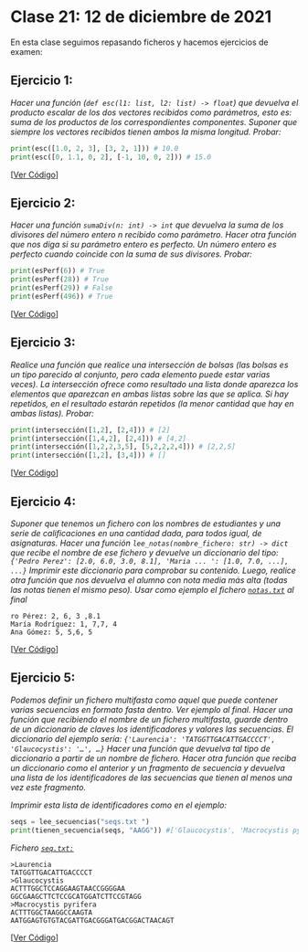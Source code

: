 # Clase 21: 12 de diciembre de 2021

En esta clase seguimos repasando ficheros y hacemos ejercicios de examen:

## Ejercicio 1: 
*Hacer una función (`def esc(l1: list, l2: list) -> float`) que devuelva el producto escalar de los dos vectores recibidos como parámetros, esto es: suma de los productos de los correspondientes componentes. Suponer que siempre los vectores recibidos tienen ambos la misma longitud. Probar:*

```python
print(esc([1.0, 2, 3], [3, 2, 1])) # 10.0
print(esc([0, 1.1, 0, 2], [-1, 10, 0, 2])) # 15.0
```

[[Ver Código](EC1.py)]

## Ejercicio 2:

*Hacer una función `sumaDiv(n: int) -> int` que devuelva la suma de los divisores del número entero n recibido como parámetro. Hacer otra función que nos diga si su parámetro entero es perfecto. Un número entero es perfecto cuando coincide con la suma de sus divisores. Probar:*

```python
print(esPerf(6)) # True
print(esPerf(28)) # True
print(esPerf(29)) # False
print(esPerf(496)) # True
```
[[Ver Código](EC2.py)]

## Ejercicio 3:

*Realice una función que realice una intersección de bolsas (las bolsas es un tipo parecido al conjunto, pero cada elemento puede estar varias veces). La intersección ofrece como resultado una lista donde aparezca los elementos que aparezcan en ambas listas sobre las que se aplica. Si hay repetidos, en el resultado estarán repetidos (la menor cantidad que hay en ambas listas). Probar:*

```python
print(intersección([1,2], [2,4])) # [2]
print(intersección([1,4,2], [2,4])) # [4,2]
print(intersección([1,2,2,3,5], [5,2,2,2,4])) # [2,2,5]
print(intersección([1,2], [3,4])) # []
```
[[Ver Código](EC3.py)]

## Ejercicio 4:

*Suponer que tenemos un fichero con los nombres de estudiantes y una serie de calificaciones en una cantidad dada, para todos igual, de asignaturas. Hacer una función `lee_notas(nombre_fichero: str) -> dict` que recibe el nombre de ese fichero y devuelve un diccionario del tipo: `{'Pedro Perez': [2.0, 6.0, 3.0, 8.1], 'Maria ... ': [1.0, 7.0, ...], ...}` Imprimir este diccionario para comprobar su contenido. Luego, realice otra función que nos devuelva el alumno con nota media más alta (todas las notas tienen el mismo peso). Usar como ejemplo el fichero [`notas.txt`](notas.txt) al final*

```text
ro Pérez: 2, 6, 3 ,8.1
María Rodríguez: 1, 7,7, 4
Ana Gómez: 5, 5,6, 5
```

[[Ver Código](EC4.py)]

## Ejercicio 5:

*Podemos definir un fichero multifasta como aquel que puede contener varias secuencias en formato fasta dentro. Ver ejemplo al final. Hacer una función que recibiendo el nombre de un fichero multifasta, guarde dentro de un diccionario de claves los identificadores y valores las secuencias. El diccionario del ejemplo sería: `{'Laurencia': 'TATGGTTGACATTGACCCCT', 'Glaucocystis': '…', …}` Hacer una función que devuelva tal tipo de diccionario a partir de un nombre de fichero. Hacer otra función que reciba un diccionario como el anterior y un fragmento de secuencia y devuelva una lista de los identificadores de las secuencias que tienen al menos una vez este fragmento.*

*Imprimir esta lista de identificadores como en el ejemplo:*

```python
seqs = lee_secuencias("seqs.txt ")
print(tienen_secuencia(seqs, "AAGG")) #['Glaucocystis', 'Macrocystis pyrifera']
```
*Fichero [`seq.txt:`](seq.txt)*
```
>Laurencia
TATGGTTGACATTGACCCCT
>Glaucocystis
ACTTTGGCTCCAGGAAGTAACCGGGGAA
GGCGAAGCTTCTCCGCATGGATCTTCCGTAGG
>Macrocystis pyrifera
ACTTTGGCTAAGGCCAAGTA
AATGGAGTGTGTACGATTGACGGGATGACGGACTAACAGT
```

[[Ver Código](EC5.py)]